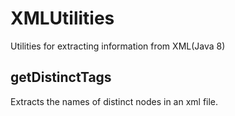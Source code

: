 XMLUtilities
============

Utilities for extracting information from XML(Java 8)

getDistinctTags
---------------
Extracts the names of distinct nodes in an xml file.
